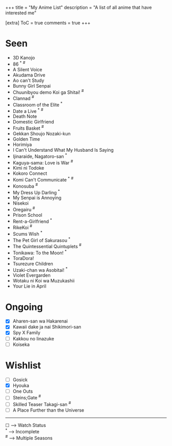+++
title = "My Anime List"
description = "A list of all anime that have interested me"

[extra]
ToC = true
comments = true
+++

# Seen

- 3D Kanojo
- 86 <sup>\*</sup> <sup>#</sup>
- A Silent Voice
- Akudama Drive
- Ao can't Study
- Bunny Girl Senpai
- Chuunibyou demo Koi ga Shitai! <sup>#</sup>
- Clannad <sup>#</sup>
- Classroom of the Elite <sup>\*</sup>
- Date a Live <sup>\*</sup> <sup>#</sup>
- Death Note
- Domestic Girlfriend
- Fruits Basket <sup>#</sup>
- Gekkan Shoujo Nozaki-kun
- Golden Time
- Horimiya
- I Can't Understand What My Husband Is Saying
- Ijinaraide, Nagatoro-san <sup>\*</sup>
- Kaguya-sama: Love is War <sup>#</sup>
- Kimi ni Todoke
- Kokoro Connect
- Komi Can't Communicate <sup>\*</sup> <sup>#</sup>
- Konosuba <sup>#</sup>
- My Dress Up Darling <sup>\*</sup>
- My Senpai is Annoying
- Nisekoi
- Oregairu <sup>#</sup>
- Prison School
- Rent-a-Girlfriend <sup>\*</sup>
- RikeKoi <sup>#</sup>
- Scums Wish <sup>\*</sup>
- The Pet Girl of Sakurasou <sup>\*</sup>
- The Quintessential Quintuplets <sup>#</sup>
- Tonikawa: To the Moon! <sup>\*</sup>
- ToraDora!
- Tsurezure Children
- Uzaki-chan wa Asobitai! <sup>\*</sup>
- Violet Evergarden
- Wotaku ni Koi wa Muzukashii
- Your Lie in April

# Ongoing

- [x] Aharen-san wa Hakarenai
- [x] Kawaii dake ja nai Shikimori-san
- [x] Spy X Family
- [ ] Kakkou no Iinazuke
- [ ] Koiseka

# Wishlist

- [ ] Gosick
- [x] Hyouka
- [ ] One Outs
- [ ] Steins;Gate <sup>#</sup>
- [ ] Skilled Teaser Takagi-san <sup>#</sup>
- [ ] A Place Further than the Universe

---

&#9744; --> Watch Status  
<sup>\*</sup> --> Incomplete  
<sup>#</sup> --> Multiple Seasons
